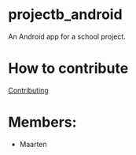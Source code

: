 # projectb_android
An Android app for a school project. 

# How to contribute
[Contributing](./CONTRIBUTING.md)    

# Members:
- Maarten